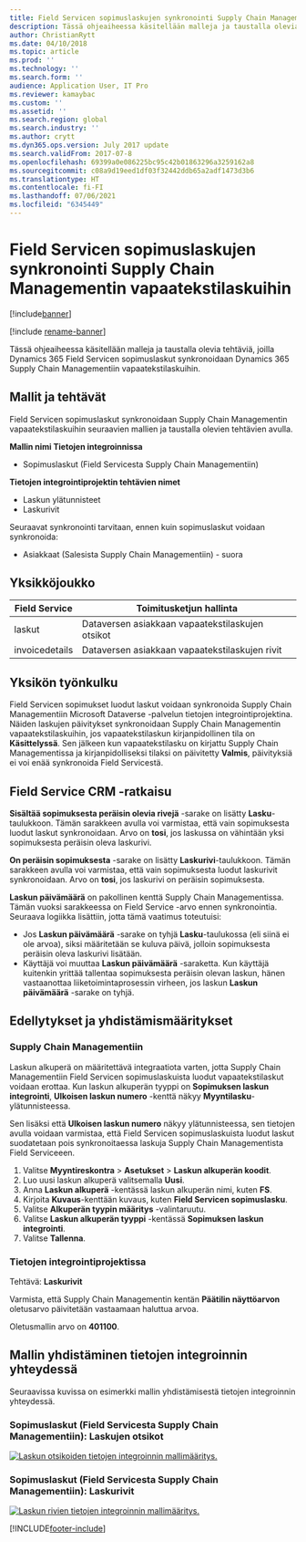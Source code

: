 ```yaml
---
title: Field Servicen sopimuslaskujen synkronointi Supply Chain Managementin vapaatekstilaskuihin
description: Tässä ohjeaiheessa käsitellään malleja ja taustalla olevia tehtäviä, joilla Dynamics 365 Field Servicen sopimuslaskut synkronoidaan Dynamics 365 Supply Chain Managementiin vapaatekstilaskuihin.
author: ChristianRytt
ms.date: 04/10/2018
ms.topic: article
ms.prod: ''
ms.technology: ''
ms.search.form: ''
audience: Application User, IT Pro
ms.reviewer: kamaybac
ms.custom: ''
ms.assetid: ''
ms.search.region: global
ms.search.industry: ''
ms.author: crytt
ms.dyn365.ops.version: July 2017 update
ms.search.validFrom: 2017-07-8
ms.openlocfilehash: 69399a0e086225bc95c42b01863296a3259162a8
ms.sourcegitcommit: c08a9d19eed1df03f32442ddb65a2adf1473d3b6
ms.translationtype: HT
ms.contentlocale: fi-FI
ms.lasthandoff: 07/06/2021
ms.locfileid: "6345449"
---
```

# <a name="synchronize-agreement-invoices-in-field-service-to-free-text-invoices-in-supply-chain-management"></a>Field Servicen sopimuslaskujen synkronointi Supply Chain Managementin vapaatekstilaskuihin

[!include[banner](../includes/banner.md)]

[!include [rename-banner](~/includes/cc-data-platform-banner.md)]

Tässä ohjeaiheessa käsitellään malleja ja taustalla olevia tehtäviä, joilla Dynamics 365 Field Servicen sopimuslaskut synkronoidaan Dynamics 365 Supply Chain Managementiin vapaatekstilaskuihin.

## <a name="templates-and-tasks"></a>Mallit ja tehtävät

Field Servicen sopimuslaskut synkronoidaan Supply Chain Managementin vapaatekstilaskuihin seuraavien mallien ja taustalla olevien tehtävien avulla.

**Mallin nimi Tietojen integroinnissa**

- Sopimuslaskut (Field Servicesta Supply Chain Managementiin)

**Tietojen integrointiprojektin tehtävien nimet**

- Laskun ylätunnisteet
- Laskurivit

Seuraavat synkronointi tarvitaan, ennen kuin sopimuslaskut voidaan synkronoida:

- Asiakkaat (Salesista Supply Chain Managementiin) - suora

## <a name="entity-set"></a>Yksikköjoukko

| Field Service  | Toimitusketjun hallinta                 |
|----------------|----------------------------------------|
| laskut       | Dataversen asiakkaan vapaatekstilaskujen otsikot |
| invoicedetails | Dataversen asiakkaan vapaatekstilaskujen rivit   |

## <a name="entity-flow"></a>Yksikön työnkulku

Field Servicen sopimukset luodut laskut voidaan synkronoida Supply Chain Managementiin Microsoft Dataverse -palvelun tietojen integrointiprojektina. Näiden laskujen päivitykset synkronoidaan Supply Chain Managementin vapaatekstilaskuihin, jos vapaatekstilaskun kirjanpidollinen tila on **Käsittelyssä**. Sen jälkeen kun vapaatekstilasku on kirjattu Supply Chain Managementissa ja kirjanpidolliseksi tilaksi on päivitetty **Valmis**, päivityksiä ei voi enää synkronoida Field Servicestä.

## <a name="field-service-crm-solution"></a>Field Service CRM -ratkaisu

**Sisältää sopimuksesta peräisin olevia rivejä** -sarake on lisätty **Lasku**-taulukkoon. Tämän sarakkeen avulla voi varmistaa, että vain sopimuksesta luodut laskut synkronoidaan. Arvo on **tosi**, jos laskussa on vähintään yksi sopimuksesta peräisin oleva laskurivi.

**On peräisin sopimuksesta** -sarake on lisätty **Laskurivi**-taulukkoon. Tämän sarakkeen avulla voi varmistaa, että vain sopimuksesta luodut laskurivit synkronoidaan. Arvo on **tosi**, jos laskurivi on peräisin sopimuksesta.

**Laskun päivämäärä** on pakollinen kenttä Supply Chain Managementissa. Tämän vuoksi sarakkeessa on Field Service -arvo ennen synkronointia. Seuraava logiikka lisättiin, jotta tämä vaatimus toteutuisi:

- Jos **Laskun päivämäärä** -sarake on tyhjä **Lasku**-taulukossa (eli siinä ei ole arvoa), siksi määritetään se kuluva päivä, jolloin sopimuksesta peräisin oleva laskurivi lisätään.
- Käyttäjä voi muuttaa **Laskun päivämäärä** -saraketta. Kun käyttäjä kuitenkin yrittää tallentaa sopimuksesta peräisin olevan laskun, hänen vastaanottaa liiketoimintaprosessin virheen, jos laskun **Laskun päivämäärä** -sarake on tyhjä.

## <a name="prerequisites-and-mapping-setup"></a>Edellytykset ja yhdistämismääritykset

### <a name="in-supply-chain-management"></a>Supply Chain Managementiin

Laskun alkuperä on määritettävä integraatiota varten, jotta Supply Chain Managementiin Field Servicen sopimuslaskuista luodut vapaatekstilaskut voidaan erottaa. Kun laskun alkuperän tyyppi on **Sopimuksen laskun integrointi**, **Ulkoisen laskun numero** -kenttä näkyy **Myyntilasku**-ylätunnisteessa.

Sen lisäksi että **Ulkoisen laskun numero** näkyy ylätunnisteessa, sen tietojen avulla voidaan varmistaa, että Field Servicen sopimuslaskuista luodut laskut suodatetaan pois synkronoitaessa laskuja Supply Chain Managementista Field Serviceeen.

1. Valitse **Myyntireskontra** \> **Asetukset** \> **Laskun alkuperän koodit**.
2. Luo uusi laskun alkuperä valitsemalla **Uusi**.
3. Anna **Laskun alkuperä** -kentässä laskun alkuperän nimi, kuten **FS**.
4. Kirjoita **Kuvaus**-kenttään kuvaus, kuten **Field Servicen sopimuslasku**.
5. Valitse **Alkuperän tyypin määritys** -valintaruutu.
6. Valitse **Laskun alkuperän tyyppi** -kentässä **Sopimuksen laskun integrointi**.
7. Valitse **Tallenna**.

### <a name="in-the-data-integration-project"></a>Tietojen integrointiprojektissa

Tehtävä: **Laskurivit**  

Varmista, että Supply Chain Managementin kentän **Päätilin näyttöarvon** oletusarvo päivitetään vastaamaan haluttua arvoa.

Oletusmallin arvo on **401100**.

## <a name="template-mapping-in-data-integration"></a>Mallin yhdistäminen tietojen integroinnin yhteydessä

Seuraavissa kuvissa on esimerkki mallin yhdistämisestä tietojen integroinnin yhteydessä.

### <a name="agreement-invoices-field-service-to-supply-chain-management-invoice-headers"></a>Sopimuslaskut (Field Servicesta Supply Chain Managementiin): Laskujen otsikot

[![Laskun otsikoiden tietojen integroinnin mallimääritys.](./media/FSFreeTextInvoice1.png)](./media/FSFreeTextInvoice1.png)

### <a name="agreement-invoices-field-service-to-supply-chain-management-invoice-lines"></a>Sopimuslaskut (Field Servicesta Supply Chain Managementiin): Laskurivit

[![Laskun rivien tietojen integroinnin mallimääritys.](./media/FSFreeTextInvoice2.png)](./media/FSFreeTextInvoice2.png)


[!INCLUDE[footer-include](../../includes/footer-banner.md)]